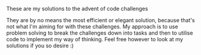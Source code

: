 These are my solutions to the advent of code challenges

They are by no means the most efficient or elegant solution, because that's not what I'm aiming for with these challenges. My approach is to use problem solving to break the challenges down into tasks and then to utilise code to implement my way of thinking. Feel free however to look at my solutions if you so desire :)
